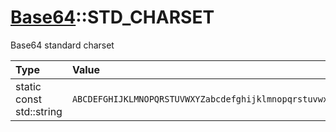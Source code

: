 # [Base64](Base64.md)::STD_CHARSET

Base64 standard charset

|Type                      |Value                                                              |
|:-------------------------|:------------------------------------------------------------------|
| static const std::string |`ABCDEFGHIJKLMNOPQRSTUVWXYZabcdefghijklmnopqrstuvwxyz0123456789+/` |